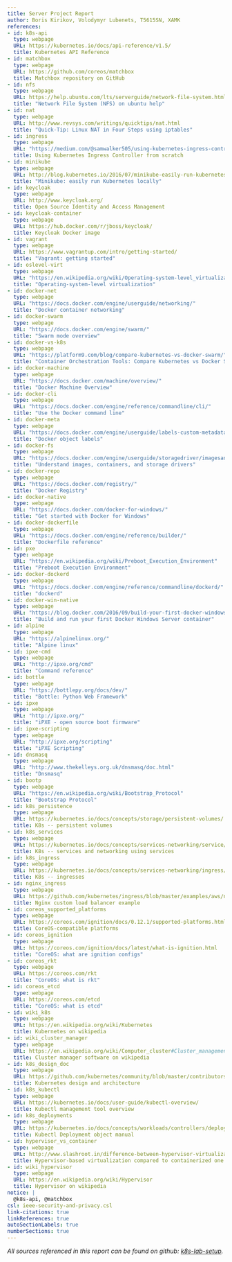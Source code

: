 ```yaml
---
title: Server Project Report
author: Boris Kirikov, Volodymyr Lubenets, T5615SN, XAMK
references:
- id: k8s-api
  type: webpage
  URL: https://kubernetes.io/docs/api-reference/v1.5/
  title: Kubernetes API Reference
- id: matchbox
  type: webpage
  URL: https://github.com/coreos/matchbox
  title: Matchbox repository on GitHub
- id: nfs
  type: webpage
  URL: https://help.ubuntu.com/lts/serverguide/network-file-system.html
  title: "Network File System (NFS) on ubuntu help"
- id: nat
  type: webpage
  URL: http://www.revsys.com/writings/quicktips/nat.html
  title: "Quick-Tip: Linux NAT in Four Steps using iptables"
- id: ingress
  type: webpage
  URL: "https://medium.com/@samwalker505/using-kubernetes-ingress-controller-from-scratch-35faeee8eca"
  title: Using Kubernetes Ingress Controller from scratch
- id: minikube
  type: webpage
  URL: http://blog.kubernetes.io/2016/07/minikube-easily-run-kubernetes-locally.html
  title: "Minikube: easily run Kubernetes locally"
- id: keycloak
  type: webpage
  URL: http://www.keycloak.org/
  title: Open Source Identity and Access Management
- id: keycloak-container
  type: webpage
  URL: https://hub.docker.com/r/jboss/keycloak/
  title: Keycloak Docker image
- id: vagrant
  type: webpage
  URL: https://www.vagrantup.com/intro/getting-started/
  title: "Vagrant: getting started"
- id: oslevel-virt
  type: webpage
  URL: "https://en.wikipedia.org/wiki/Operating-system-level_virtualization"
  title: "Operating-system-level virtualization"
- id: docker-net
  type: webpage
  URL: "https://docs.docker.com/engine/userguide/networking/"
  title: "Docker container networking"
- id: docker-swarm
  type: webpage
  URL: "https://docs.docker.com/engine/swarm/"
  title: "Swarm mode overview"
- id: docker-vs-k8s
  type: webpage
  URL: "https://platform9.com/blog/compare-kubernetes-vs-docker-swarm/"
  title: "Container Orchestration Tools: Compare Kubernetes vs Docker Swarm"
- id: docker-machine
  type: webpage
  URL: "https://docs.docker.com/machine/overview/"
  title: "Docker Machine Overview"
- id: docker-cli
  type: webpage
  URL: "https://docs.docker.com/engine/reference/commandline/cli/"
  title: "Use the Docker command line"
- id: docker-meta
  type: webpage
  URL: "https://docs.docker.com/engine/userguide/labels-custom-metadata/"
  title: "Docker object labels"
- id: docker-fs
  type: webpage
  URL: "https://docs.docker.com/engine/userguide/storagedriver/imagesandcontainers/"
  title: "Understand images, containers, and storage drivers"
- id: docker-repo
  type: webpage
  URL: "https://docs.docker.com/registry/"
  title: "Docker Registry"
- id: docker-native
  type: webpage
  URL: "https://docs.docker.com/docker-for-windows/"
  title: "Get started with Docker for Windows"
- id: docker-dockerfile
  type: webpage
  URL: "https://docs.docker.com/engine/reference/builder/"
  title: "Dockerfile reference"
- id: pxe
  type: webpage
  URL: "https://en.wikipedia.org/wiki/Preboot_Execution_Environment"
  title: "Preboot Execution Environment"
- id: docker-dockerd
  type: webpage
  URL: "https://docs.docker.com/engine/reference/commandline/dockerd/"
  title: "dockerd"
- id: docker-win-native
  type: webpage
  URL: "https://blog.docker.com/2016/09/build-your-first-docker-windows-server-container/"
  title: "Build and run your first Docker Windows Server container"
- id: alpine
  type: webpage
  URL: "https://alpinelinux.org/"
  title: "Alpine linux"
- id: ipxe-cmd
  type: webpage
  URL: "http://ipxe.org/cmd"
  title: "Command reference"
- id: bottle
  type: webpage
  URL: "https://bottlepy.org/docs/dev/"
  title: "Bottle: Python Web Framework"
- id: ipxe
  type: webpage
  URL: "http://ipxe.org/"
  title: "iPXE - open source boot firmware"
- id: ipxe-scripting
  type: webpage
  URL: "http://ipxe.org/scripting"
  title: "iPXE Scripting"
- id: dnsmasq
  type: webpage
  URL: "http://www.thekelleys.org.uk/dnsmasq/doc.html"
  title: "Dnsmasq"
- id: bootp
  type: webpage
  URL: "https://en.wikipedia.org/wiki/Bootstrap_Protocol"
  title: "Bootstrap Protocol"
- id: k8s_persistence
  type: webpage
  URL: https://kubernetes.io/docs/concepts/storage/persistent-volumes/
  title: K8s -- persistent volumes
- id: k8s_services
  type: webpage
  URL: https://kubernetes.io/docs/concepts/services-networking/service/
  title: K8s -- services and networking using services
- id: k8s_ingress
  type: webpage
  URL: https://kubernetes.io/docs/concepts/services-networking/ingress/
  title: K8s -- ingresses
- id: nginx_ingress
  type: webpage
  URL: https://github.com/kubernetes/ingress/blob/master/examples/aws/nginx/nginx-ingress-controller.yaml
  title: Nginx custom load balancer example
- id: coreos_supported_platforms
  type: webpage
  URL: https://coreos.com/ignition/docs/0.12.1/supported-platforms.html
  title: CoreOS-compatible platforms
- id: coreos_ignition
  type: webpage
  URL: https://coreos.com/ignition/docs/latest/what-is-ignition.html
  title: "CoreOS: what are ignition configs"
- id: coreos_rkt
  type: webpage
  URL: https://coreos.com/rkt
  title: "CoreOS: what is rkt"
- id: coreos_etcd
  type: webpage
  URL: https://coreos.com/etcd
  title: "CoreOS: what is etcd"
- id: wiki_k8s
  type: webpage
  URL: https://en.wikipedia.org/wiki/Kubernetes
  title: Kubernetes on wikipedia
- id: wiki_cluster_manager
  type: webpage
  URL: https://en.wikipedia.org/wiki/Computer_cluster#Cluster_management
  title: Cluster manager software on wikipedia
- id: k8s_design_doc
  type: webpage
  URL: https://github.com/kubernetes/community/blob/master/contributors/design-proposals/architecture.md
  title: Kubernetes design and architecture
- id: k8s_kubectl
  type: webpage
  URL: https://kubernetes.io/docs/user-guide/kubectl-overview/
  title: Kubectl management tool overview
- id: k8s_deployments
  type: webpage
  URL: https://kubernetes.io/docs/concepts/workloads/controllers/deployment/
  title: Kubectl Deployment object manual
- id: hypervisor_vs_container
  type: webpage
  URL: http://www.slashroot.in/difference-between-hypervisor-virtualization-and-container-virtualization
  title: Hypervisor-based virtualization compared to containerized one
- id: wiki_hypervisor
  type: webpage
  URL: https://en.wikipedia.org/wiki/Hypervisor
  title: Hypervisor on wikipedia
notice: |
  @k8s-api, @matchbox
csl: ieee-security-and-privacy.csl
link-citations: true
linkReferences: true
autoSectionLabels: true
numberSections: true
---
```




_All sources referenced in this report can be found on github: [k8s-lab-setup](https://github.com/kribesk/k8s-lab-setup)._


